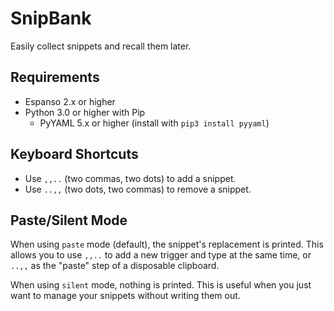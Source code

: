 # SnipBank

Easily collect snippets and recall them later.

## Requirements

- Espanso 2.x or higher
- Python 3.0 or higher with Pip
    - PyYAML 5.x or higher (install with `pip3 install pyyaml`)

## Keyboard Shortcuts

- Use `,,..` (two commas, two dots) to add a snippet.
- Use `..,,` (two dots, two commas) to remove a snippet.

## Paste/Silent Mode

When using `paste` mode (default), the snippet's replacement is printed. This
allows you to use `,,..` to add a new trigger and type at the same time, or 
`..,,` as the "paste" step of a disposable clipboard.

When using `silent` mode, nothing is printed. This is useful when you just want
to manage your snippets without writing them out.
